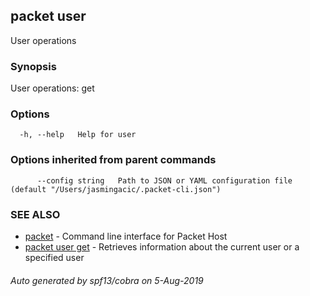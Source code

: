 ## packet user

User operations

### Synopsis

User operations: get

### Options

```
  -h, --help   Help for user
```

### Options inherited from parent commands

```
      --config string   Path to JSON or YAML configuration file (default "/Users/jasmingacic/.packet-cli.json")
```

### SEE ALSO

* [packet](packet.md)	 - Command line interface for Packet Host
* [packet user get](packet_user_get.md)	 - Retrieves information about the current user or a specified user

###### Auto generated by spf13/cobra on 5-Aug-2019
